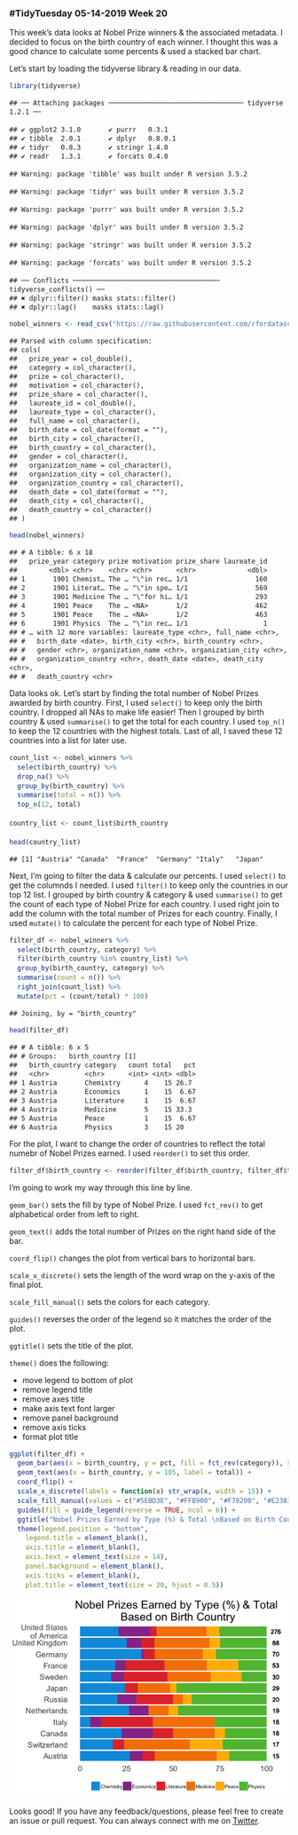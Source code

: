 
### \#TidyTuesday 05-14-2019 Week 20

This week’s data looks at Nobel Prize winners & the associated metadata.
I decided to focus on the birth country of each winner. I thought this
was a good chance to calculate some percents & used a stacked bar chart.

Let’s start by loading the tidyverse library & reading in our data.

``` r
library(tidyverse)
```

    ## ── Attaching packages ────────────────────────────────── tidyverse 1.2.1 ──

    ## ✔ ggplot2 3.1.0       ✔ purrr   0.3.1  
    ## ✔ tibble  2.0.1       ✔ dplyr   0.8.0.1
    ## ✔ tidyr   0.8.3       ✔ stringr 1.4.0  
    ## ✔ readr   1.3.1       ✔ forcats 0.4.0

    ## Warning: package 'tibble' was built under R version 3.5.2

    ## Warning: package 'tidyr' was built under R version 3.5.2

    ## Warning: package 'purrr' was built under R version 3.5.2

    ## Warning: package 'dplyr' was built under R version 3.5.2

    ## Warning: package 'stringr' was built under R version 3.5.2

    ## Warning: package 'forcats' was built under R version 3.5.2

    ## ── Conflicts ───────────────────────────────────── tidyverse_conflicts() ──
    ## ✖ dplyr::filter() masks stats::filter()
    ## ✖ dplyr::lag()    masks stats::lag()

``` r
nobel_winners <- read_csv("https://raw.githubusercontent.com/rfordatascience/tidytuesday/master/data/2019/2019-05-14/nobel_winners.csv")
```

    ## Parsed with column specification:
    ## cols(
    ##   prize_year = col_double(),
    ##   category = col_character(),
    ##   prize = col_character(),
    ##   motivation = col_character(),
    ##   prize_share = col_character(),
    ##   laureate_id = col_double(),
    ##   laureate_type = col_character(),
    ##   full_name = col_character(),
    ##   birth_date = col_date(format = ""),
    ##   birth_city = col_character(),
    ##   birth_country = col_character(),
    ##   gender = col_character(),
    ##   organization_name = col_character(),
    ##   organization_city = col_character(),
    ##   organization_country = col_character(),
    ##   death_date = col_date(format = ""),
    ##   death_city = col_character(),
    ##   death_country = col_character()
    ## )

``` r
head(nobel_winners)
```

    ## # A tibble: 6 x 18
    ##   prize_year category prize motivation prize_share laureate_id
    ##        <dbl> <chr>    <chr> <chr>      <chr>             <dbl>
    ## 1       1901 Chemist… The … "\"in rec… 1/1                 160
    ## 2       1901 Literat… The … "\"in spe… 1/1                 569
    ## 3       1901 Medicine The … "\"for hi… 1/1                 293
    ## 4       1901 Peace    The … <NA>       1/2                 462
    ## 5       1901 Peace    The … <NA>       1/2                 463
    ## 6       1901 Physics  The … "\"in rec… 1/1                   1
    ## # … with 12 more variables: laureate_type <chr>, full_name <chr>,
    ## #   birth_date <date>, birth_city <chr>, birth_country <chr>,
    ## #   gender <chr>, organization_name <chr>, organization_city <chr>,
    ## #   organization_country <chr>, death_date <date>, death_city <chr>,
    ## #   death_country <chr>

Data looks ok. Let’s start by finding the total number of Nobel Prizes
awarded by birth country. First, I used `select()` to keep only the
birth country. I dropped all NAs to make life easier\! Then I grouped by
birth country & used `summarise()` to get the total for each country. I
used `top_n()` to keep the 12 countries with the highest totals. Last of
all, I saved these 12 countries into a list for later use.

``` r
count_list <- nobel_winners %>%
  select(birth_country) %>%
  drop_na() %>%
  group_by(birth_country) %>%
  summarise(total = n()) %>%
  top_n(12, total)

country_list <- count_list$birth_country

head(country_list)
```

    ## [1] "Austria" "Canada"  "France"  "Germany" "Italy"   "Japan"

Next, I’m going to filter the data & calculate our percents. I used
`select()` to get the columnds I needed. I used `filter()` to keep only
the countries in our top 12 list. I grouped by birth country & category
& used `summarise()` to get the count of each type of Nobel Prize for
each country. I used right join to add the column with the total number
of Prizes for each country. Finally, I used `mutate()` to calculate the
percent for each type of Nobel Prize.

``` r
filter_df <- nobel_winners %>%
  select(birth_country, category) %>%
  filter(birth_country %in% country_list) %>%
  group_by(birth_country, category) %>%
  summarise(count = n()) %>%
  right_join(count_list) %>%
  mutate(pct = (count/total) * 100)
```

    ## Joining, by = "birth_country"

``` r
head(filter_df)
```

    ## # A tibble: 6 x 5
    ## # Groups:   birth_country [1]
    ##   birth_country category   count total   pct
    ##   <chr>         <chr>      <int> <int> <dbl>
    ## 1 Austria       Chemistry      4    15 26.7 
    ## 2 Austria       Economics      1    15  6.67
    ## 3 Austria       Literature     1    15  6.67
    ## 4 Austria       Medicine       5    15 33.3 
    ## 5 Austria       Peace          1    15  6.67
    ## 6 Austria       Physics        3    15 20

For the plot, I want to change the order of countries to reflect the
total numebr of Nobel Prizes earned. I used `reorder()` to set this
order.

``` r
filter_df$birth_country <- reorder(filter_df$birth_country, filter_df$total)
```

I’m going to work my way through this line by line.

`geom_bar()` sets the fill by type of Nobel Prize. I used `fct_rev()` to
get alphabetical order from left to right.

`geom_text()` adds the total number of Prizes on the right hand side of
the bar.

`coord_flip()` changes the plot from vertical bars to horizontal bars.

`scale_x_discrete()` sets the length of the word wrap on the y-axis of
the final plot.

`scale_fill_manual()` sets the colors for each category.

`guides()` reverses the order of the legend so it matches the order of
the plot.

`ggtitle()` sets the title of the plot.

`theme()` does the following:

  - move legend to bottom of plot
  - remove legend title
  - remove axes title
  - make axis text font larger
  - remove panel background
  - remove axis ticks
  - format plot title

<!-- end list -->

``` r
ggplot(filter_df) +
  geom_bar(aes(x = birth_country, y = pct, fill = fct_rev(category)), stat = "identity") +
  geom_text(aes(x = birth_country, y = 105, label = total)) +
  coord_flip() +
  scale_x_discrete(labels = function(x) str_wrap(x, width = 15)) +
  scale_fill_manual(values = c("#5EBD3E", "#FFB900", "#F78200", "#E23838", "#973999", "#009CDF")) +
  guides(fill = guide_legend(reverse = TRUE, ncol = 6)) +
  ggtitle("Nobel Prizes Earned by Type (%) & Total \nBased on Birth Country") +
  theme(legend.position = "bottom",
    legend.title = element_blank(),
    axis.title = element_blank(),
    axis.text = element_text(size = 14),
    panel.background = element_blank(),
    axis.ticks = element_blank(),
    plot.title = element_text(size = 20, hjust = 0.5))
```

![](stacked.horiz.bar.plot_files/figure-gfm/fin_plot-1.png)<!-- -->

Looks good\! If you have any feedback/questions, please feel free to
create an issue or pull request. You can always connect with me on
[Twitter](https://twitter.com/sapo83).
